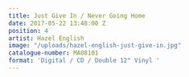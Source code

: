 ```yaml
---
title: Just Give In / Never Going Home
date: 2017-05-22 13:48:00 Z
position: 4
artist: Hazel English
image: "/uploads/hazel-english-just-give-in.jpg"
catalogue-number: MA08101
format: 'Digital / CD / Double 12" Vinyl '
---
```


